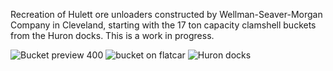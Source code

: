 Recreation of Hulett ore unloaders constructed by Wellman-Seaver-Morgan Company in Cleveland, starting with the 17 ton capacity clamshell buckets from the Huron docks.  This is a work in progress.

![Bucket preview 400](https://github.com/user-attachments/assets/01bbcd8b-30ba-485d-b106-b62ec1bf9ba6)
![bucket on flatcar](https://github.com/user-attachments/assets/e556ea38-a46c-4ff1-9598-18db6ab1d247)
![Huron docks](https://github.com/user-attachments/assets/75e15ed4-2ef0-479d-ad8b-df4605566ceb)
